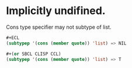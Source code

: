 # Implicitly undifined.
Cons type specifier may not subtype of list.

```lisp
#+ECL
(subtypep '(cons (member quote)) 'list) => NIL

#+(or SBCL CLISP CCL)
(subtypep '(cons (member quote)) 'list) => T
```

